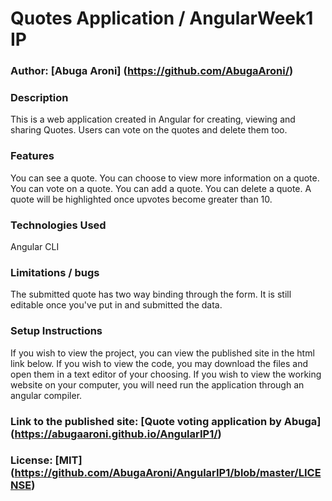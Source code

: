 # Quotes Application / AngularWeek1 IP

### Author: [Abuga Aroni] (https://github.com/AbugaAroni/)

### Description
This is a web application created in Angular for creating, viewing and sharing Quotes. Users can vote on the quotes and delete them too.

### Features
You can see a quote.
You can choose to view more information on a quote.
You can vote on a quote.
You can add a quote.
You can delete a quote.
A quote will be highlighted once upvotes become greater than 10.

### Technologies Used
Angular CLI

### Limitations / bugs
The submitted quote has two way binding through the form. It is still editable once you've put in and submitted the data.

### Setup Instructions
If you wish to view the project, you can view the published site in the html link below. If you wish to view the code, you may download the files and open them in a text editor of your choosing. If you wish to view the working website on your computer, you will need run the application through an angular compiler.

### Link to the published site: [Quote voting application by Abuga] (https://abugaaroni.github.io/AngularIP1/)


### License: [MIT] (https://github.com/AbugaAroni/AngularIP1/blob/master/LICENSE)
